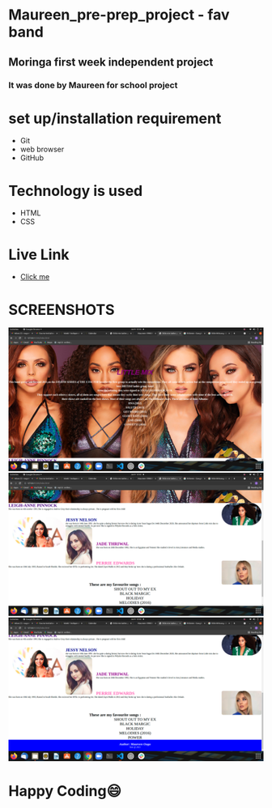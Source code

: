 # Maureen_pre-prep_project - fav band
## Moringa first week independent project 
### It was done by Maureen for school project
# set up/installation requirement
* Git 
* web browser
* GitHub
# Technology is used
* HTML
* CSS
# Live Link
* <a href="https://maureen-1998dev.github.io/Maureen_pre-prep_project">Click me</a>
# SCREENSHOTS
<img src="1.png" alt="Homepage">
<img src="2.png" alt="On scroll down">
<img src="3.png" alt="On scroll down">

# Happy Coding😄